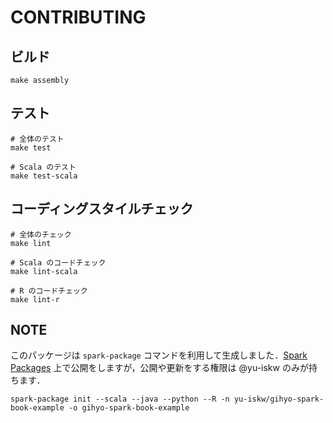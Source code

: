 # CONTRIBUTING

## ビルド
```shell
make assembly
```

## テスト
```shell
# 全体のテスト
make test

# Scala のテスト
make test-scala
```

## コーディングスタイルチェック
```shell
# 全体のチェック
make lint

# Scala のコードチェック
make lint-scala

# R のコードチェック
make lint-r
```

## NOTE
このパッケージは `spark-package` コマンドを利用して生成しました．[Spark Packages](http://spark-packages.org/) 上で公開をしますが，公開や更新をする権限は @yu-iskw のみが持ちます．
```shell
spark-package init --scala --java --python --R -n yu-iskw/gihyo-spark-book-example -o gihyo-spark-book-example
```

